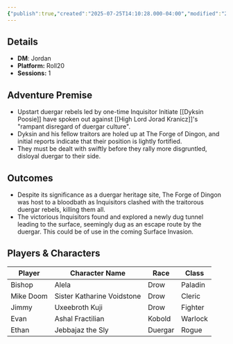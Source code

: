 ```yaml
---
{"publish":true,"created":"2025-07-25T14:10:28.000-04:00","modified":"2025-10-09T17:03:15.249-04:00","published":"2025-10-09T17:03:15.249-04:00","cssclasses":"","DM":"Jordan","Players":["Bishop","Mike Doom","Jimmy","Evan","Ethan"],"Platform":"Roll20","Sessions":1,"Start Date":"2023-08-17"}
---
```


## Details
- **DM**: Jordan
- **Platform:** Roll20
- **Sessions:** 1

## Adventure Premise
- Upstart duergar rebels led by one-time Inquisitor Initiate [[Dyksin Poosie]] have spoken out against [[High Lord Jorad Kranicz]]'s "rampant disregard of duergar culture".
- Dyksin and his fellow traitors are holed up at The Forge of Dingon, and initial reports indicate that their position is lightly fortified.
- They must be dealt with swiftly before they rally more disgruntled, disloyal duergar to their side.

## Outcomes
- Despite its significance as a duergar heritage site, The Forge of Dingon was host to a bloodbath as Inquisitors clashed with the traitorous duergar rebels, killing them all.
- The victorious Inquisitors found and explored a newly dug tunnel leading to the surface, seemingly dug as an escape route by the duergar. This could be of use in the coming Surface Invasion.

## Players & Characters
| Player              | Character Name             | Race    | Class   |
| ------------------- | -------------------------- | ------- | ------- |
| Bishop | Alela                      | Drow    | Paladin |
| Mike Doom | Sister Katharine Voidstone | Drow    | Cleric  |
| Jimmy | Uxeebroth Kuji             | Drow    | Fighter |
| Evan | Ashal Fractilian           | Kobold  | Warlock |
| Ethan | Jebbajaz the Sly           | Duergar | Rogue   |
